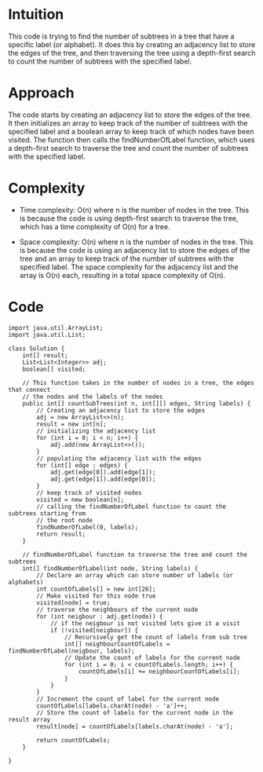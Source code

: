 # Intuition

This code is trying to find the number of subtrees in a tree that have a specific label (or alphabet). It does this by creating an adjacency list to store the edges of the tree, and then traversing the tree using a depth-first search to count the number of subtrees with the specified label.

# Approach

The code starts by creating an adjacency list to store the edges of the tree. It then initializes an array to keep track of the number of subtrees with the specified label and a boolean array to keep track of which nodes have been visited. The function then calls the findNumberOfLabel function, which uses a depth-first search to traverse the tree and count the number of subtrees with the specified label.

# Complexity

- Time complexity:
  O(n) where n is the number of nodes in the tree. This is because the code is using depth-first search to traverse the tree, which has a time complexity of O(n) for a tree.

- Space complexity:
  O(n) where n is the number of nodes in the tree. This is because the code is using an adjacency list to store the edges of the tree and an array to keep track of the number of subtrees with the specified label. The space complexity for the adjacency list and the array is O(n) each, resulting in a total space complexity of O(n).

# Code

```
import java.util.ArrayList;
import java.util.List;

class Solution {
    int[] result;
    List<List<Integer>> adj;
    boolean[] visited;

    // This function takes in the number of nodes in a tree, the edges that connect
    // the nodes and the labels of the nodes
    public int[] countSubTrees(int n, int[][] edges, String labels) {
        // Creating an adjacency list to store the edges
        adj = new ArrayList<>(n);
        result = new int[n];
        // initializing the adjacency list
        for (int i = 0; i < n; i++) {
            adj.add(new ArrayList<>());
        }
        // populating the adjacency list with the edges
        for (int[] edge : edges) {
            adj.get(edge[0]).add(edge[1]);
            adj.get(edge[1]).add(edge[0]);
        }
        // keep track of visited nodes
        visited = new boolean[n];
        // calling the findNumberOfLabel function to count the subtrees starting from
        // the root node
        findNumberOfLabel(0, labels);
        return result;
    }

    // findNumberOfLabel function to traverse the tree and count the subtrees
    int[] findNumberOfLabel(int node, String labels) {
        // Declare an array which can store number of labels (or alphabets)
        int countOfLabels[] = new int[26];
        // Make visited for this node true
        visited[node] = true;
        // traverse the neighbours of the current node
        for (int neigbour : adj.get(node)) {
            // if the neigbour is not visited lets give it a visit
            if (!visited[neigbour]) {
                // Recursively get the count of labels from sub tree
                int[] neighbourCountOfLabels = findNumberOfLabel(neigbour, labels);
                // Update the count of labels for the current node
                for (int i = 0; i < countOfLabels.length; i++) {
                    countOfLabels[i] += neighbourCountOfLabels[i];
                }
            }
        }
        // Increment the count of label for the current node
        countOfLabels[labels.charAt(node) - 'a']++;
        // Store the count of labels for the current node in the result array
        result[node] = countOfLabels[labels.charAt(node) - 'a'];

        return countOfLabels;
    }

}
```
